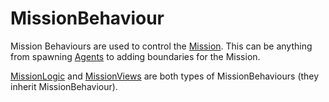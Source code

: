 # MissionBehaviour

Mission Behaviours are used to control the [Mission](mission.md). This can be anything from spawning [Agents](agent.md) to adding boundaries for the Mission.

[MissionLogic](https://github.com/YiGu-Studio/Documentation/tree/7efd9f45ae67eda919d26b06b2b4f76b6cefcb12/_csharp-api/mountandblade/missionbehaviour/missionlogic.md) and [MissionViews](https://github.com/YiGu-Studio/Documentation/tree/7efd9f45ae67eda919d26b06b2b4f76b6cefcb12/_csharp-api/mountandblade/missionbehaviour/missionview.md) are both types of MissionBehaviours \(they inherit MissionBehaviour\).

